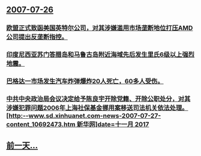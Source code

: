 ## [2007-07-26](/zh/news/2007/07/26/index.md)

### [欧盟正式致函美国英特尔公司，对其涉嫌滥用市场垄断地位打压AMD公司提出反垄断指控。](/zh/news/2007/07/26/欧盟正式致函美国英特尔公司-对其涉嫌滥用市场垄断地位打压AMD公司提出反垄断指控.md)
### [印度尼西亚苏门答腊岛和马鲁古岛附近海域先后发生里氏6级以上强烈地震。](/zh/news/2007/07/26/印度尼西亚苏门答腊岛和马鲁古岛附近海域先后发生里氏6级以上强烈地震.md)
### [巴格达一市场发生汽车炸弹爆炸20人死亡，60多人受伤。](/zh/news/2007/07/26/巴格达一市场发生汽车炸弹爆炸20人死亡-60多人受伤.md)
### [中共中央政治局会议决定给予陈良宇开除党籍、开除公职处分，对其涉嫌犯罪问题2006年上海社保基金挪用案移送司法机关依法处理。[http:--www.sd.xinhuanet.com-news-2007-07-27-content_10692473.htm 新华网]date=十一月 2017 ](/zh/news/2007/07/26/中共中央政治局会议决定给予陈良宇开除党籍-开除公职处分-对其涉嫌犯罪问题2006年上海社保基金挪用案移送司法机关依法处理.md)
## [前一天...](/zh/news/2007/07/25/index.md)

